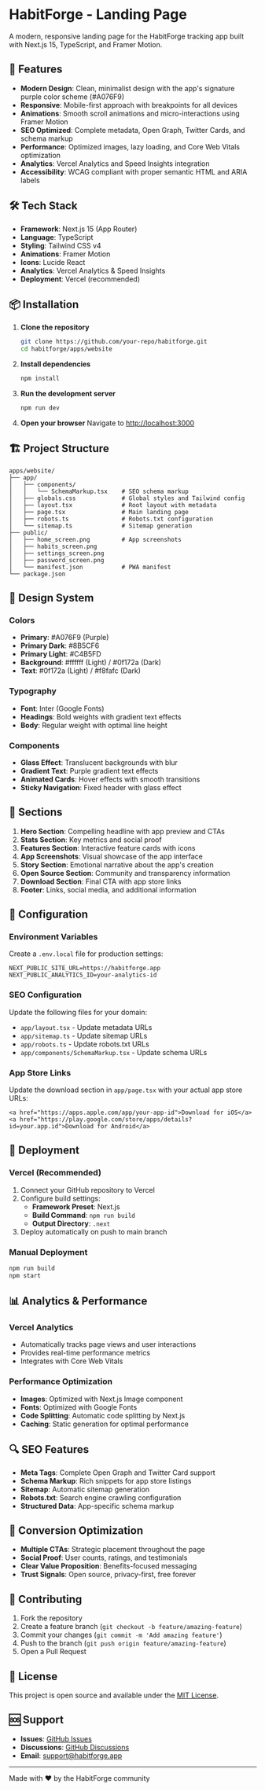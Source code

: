 # HabitForge - Landing Page

A modern, responsive landing page for the HabitForge tracking app built with Next.js 15, TypeScript, and Framer Motion.

## 🚀 Features

- **Modern Design**: Clean, minimalist design with the app's signature purple color scheme (#A076F9)
- **Responsive**: Mobile-first approach with breakpoints for all devices
- **Animations**: Smooth scroll animations and micro-interactions using Framer Motion
- **SEO Optimized**: Complete metadata, Open Graph, Twitter Cards, and schema markup
- **Performance**: Optimized images, lazy loading, and Core Web Vitals optimization
- **Analytics**: Vercel Analytics and Speed Insights integration
- **Accessibility**: WCAG compliant with proper semantic HTML and ARIA labels

## 🛠️ Tech Stack

- **Framework**: Next.js 15 (App Router)
- **Language**: TypeScript
- **Styling**: Tailwind CSS v4
- **Animations**: Framer Motion
- **Icons**: Lucide React
- **Analytics**: Vercel Analytics & Speed Insights
- **Deployment**: Vercel (recommended)

## 📦 Installation

1. **Clone the repository**

   ```bash
   git clone https://github.com/your-repo/habitforge.git
   cd habitforge/apps/website
   ```

2. **Install dependencies**

   ```bash
   npm install
   ```

3. **Run the development server**

   ```bash
   npm run dev
   ```

4. **Open your browser**
   Navigate to [http://localhost:3000](http://localhost:3000)

## 🏗️ Project Structure

```
apps/website/
├── app/
│   ├── components/
│   │   └── SchemaMarkup.tsx    # SEO schema markup
│   ├── globals.css             # Global styles and Tailwind config
│   ├── layout.tsx              # Root layout with metadata
│   ├── page.tsx                # Main landing page
│   ├── robots.ts               # Robots.txt configuration
│   └── sitemap.ts              # Sitemap generation
├── public/
│   ├── home_screen.png         # App screenshots
│   ├── habits_screen.png
│   ├── settings_screen.png
│   ├── password_screen.png
│   └── manifest.json           # PWA manifest
└── package.json
```

## 🎨 Design System

### Colors

- **Primary**: #A076F9 (Purple)
- **Primary Dark**: #8B5CF6
- **Primary Light**: #C4B5FD
- **Background**: #ffffff (Light) / #0f172a (Dark)
- **Text**: #0f172a (Light) / #f8fafc (Dark)

### Typography

- **Font**: Inter (Google Fonts)
- **Headings**: Bold weights with gradient text effects
- **Body**: Regular weight with optimal line height

### Components

- **Glass Effect**: Translucent backgrounds with blur
- **Gradient Text**: Purple gradient text effects
- **Animated Cards**: Hover effects with smooth transitions
- **Sticky Navigation**: Fixed header with glass effect

## 📱 Sections

1. **Hero Section**: Compelling headline with app preview and CTAs
2. **Stats Section**: Key metrics and social proof
3. **Features Section**: Interactive feature cards with icons
4. **App Screenshots**: Visual showcase of the app interface
5. **Story Section**: Emotional narrative about the app's creation
6. **Open Source Section**: Community and transparency information
7. **Download Section**: Final CTA with app store links
8. **Footer**: Links, social media, and additional information

## 🔧 Configuration

### Environment Variables

Create a `.env.local` file for production settings:

```env
NEXT_PUBLIC_SITE_URL=https://habitforge.app
NEXT_PUBLIC_ANALYTICS_ID=your-analytics-id
```

### SEO Configuration

Update the following files for your domain:

- `app/layout.tsx` - Update metadata URLs
- `app/sitemap.ts` - Update sitemap URLs
- `app/robots.ts` - Update robots.txt URLs
- `app/components/SchemaMarkup.tsx` - Update schema URLs

### App Store Links

Update the download section in `app/page.tsx` with your actual app store URLs:

```tsx
<a href="https://apps.apple.com/app/your-app-id">Download for iOS</a>
<a href="https://play.google.com/store/apps/details?id=your.app.id">Download for Android</a>
```

## 🚀 Deployment

### Vercel (Recommended)

1. Connect your GitHub repository to Vercel
2. Configure build settings:
   - **Framework Preset**: Next.js
   - **Build Command**: `npm run build`
   - **Output Directory**: `.next`
3. Deploy automatically on push to main branch

### Manual Deployment

```bash
npm run build
npm start
```

## 📊 Analytics & Performance

### Vercel Analytics

- Automatically tracks page views and user interactions
- Provides real-time performance metrics
- Integrates with Core Web Vitals

### Performance Optimization

- **Images**: Optimized with Next.js Image component
- **Fonts**: Optimized with Google Fonts
- **Code Splitting**: Automatic code splitting by Next.js
- **Caching**: Static generation for optimal performance

## 🔍 SEO Features

- **Meta Tags**: Complete Open Graph and Twitter Card support
- **Schema Markup**: Rich snippets for app store listings
- **Sitemap**: Automatic sitemap generation
- **Robots.txt**: Search engine crawling configuration
- **Structured Data**: App-specific schema markup

## 🎯 Conversion Optimization

- **Multiple CTAs**: Strategic placement throughout the page
- **Social Proof**: User counts, ratings, and testimonials
- **Clear Value Proposition**: Benefits-focused messaging
- **Trust Signals**: Open source, privacy-first, free forever

## 🤝 Contributing

1. Fork the repository
2. Create a feature branch (`git checkout -b feature/amazing-feature`)
3. Commit your changes (`git commit -m 'Add amazing feature'`)
4. Push to the branch (`git push origin feature/amazing-feature`)
5. Open a Pull Request

## 📄 License

This project is open source and available under the [MIT License](LICENSE).

## 🆘 Support

- **Issues**: [GitHub Issues](https://github.com/Eragon67360/habit-forge/issues)
- **Discussions**: [GitHub Discussions](https://github.com/Eragon67360/habit-forge/discussions)
- **Email**: support@habitforge.app

---

Made with ❤️ by the HabitForge community

